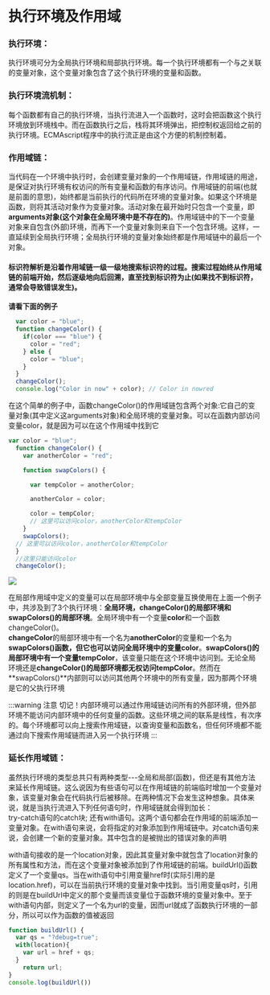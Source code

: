 # 执行环境及作用域
### 执行环境：
执行环境可分为全局执行环境和局部执行环境。每一个执行环境都有一个与之关联的变量对象，这个变量对象包含了这个执行环境的变量和函数。
### 执行环境流机制：
每个函数都有自己的执行环境，当执行流进入一个函数时，这时会把函数这个执行环境放到环境栈中。而在函数执行之后，栈将其环境弹出，把控制权返回给之前的执行环境。ECMAscript程序中的执行流正是由这个方便的机制控制着。
### 作用域链：
当代码在一个环境中执行时，会创建变量对象的一个作用域链，作用域链的用途，是保证对执行环境有权访问的所有变量和函数的有序访问。作用域链的前端(也就是前面的意思)，始终都是当前执行的代码所在环境的变量对象。如果这个环境是函数，则将其活动对象作为变量对象。活动对象在最开始时只包含一个变量，即**arguments对象(这个对象在全局环境中是不存在的)**。作用域链中的下一个变量对象来自包含(外部)环境，而再下一个变量对象则来自下一个包含环境。这样，一直延续到全局执行环境；全局执行环境的变量对象始终都是作用域链中的最后一个对象。
#### 标识符解析是沿着作用域链一级一级地搜索标识符的过程。搜索过程始终从作用域链的前端开始，然后逐级地向后回溯，直至找到标识符为止(如果找不到标识符，通常会导致错误发生)。
  **请看下面的例子**
```js
  var color = "blue";
  function changeColor() {
    if(color === "blue") {
      color = "red";
    } else {
      color = "blue";
    }
  }
  changeColor();
  console.log("Color in now" + color); // Color in nowred
```

在这个简单的例子中，函数changeColor()的作用域链包含两个对象:它自己的变量对象(其中定义这arguments对象)和全局环境的变量对象。可以在函数内部访问变量color，就是因为可以在这个作用域中找到它</br>

```js
var color = "blue";
  function changeColor() {
    var anotherColor = "red";

    function swapColors() {

      var tempColor = anotherColor;

      anotherColor = color;

      color = tempColor;
      // 这里可以访问color，anotherColor和tempColor
    }
    swapColors();
  // 这里可以访问color，anotherColor和tempColor
  }
  //这里只能访问color
  changeColor();
```
![]('/image/4.2执行环境图解.png')

在局部作用域中定义的变量可以在局部环境中与全部变量互换使用在上面一个例子中，共涉及到了3个执行环境：**全局环境，changeColor()的局部环境和swapColors()的局部环境**。全局环境中有一个变量**color**和一个函数changeColor()。</br>
**changeColor**的局部环境中有一个名为**anotherColor**的变量和一个名为**swapColors()**函数，但它也可以访问全局环境中的变量**color**。**swapColors()**的局部环境中有一个变量**tempColor**，该变量只能在这个环境中访问到。无论全局环境还是**changeColor()**的局部环境都无权访问**tempColor**。然而在**swapColors()**内部则可以访问其他两个环境中的所有变量，因为那两个环境是它的父执行环境

:::warning 注意
切记！内部环境可以通过作用域链访问所有的外部环境，但外部环境不能访问内部环境中的任何变量的函数。这些环境之间的联系是线性，有次序的。每个环境都可以向上搜索作用域链，以查询变量和函数名，但任何环境都不能通过向下搜索作用域链而进入另一个执行环境
:::
### 延长作用域链：
虽然执行环境的类型总共只有两种类型---全局和局部(函数)，但还是有其他方法来延长作用域链。这么说因为有些语句可以在作用域链的前端临时增加一个变量对象，该变量对象会在代码执行后被移除。在两种情况下会发生这种想象。具体来说，就是当执行流进入下列任何语句时，作用域链就会得到加长：</br>
try-catch语句的catch块;  还有with语句。这两个语句都会在作用域的前端添加一变量对象。在with语句来说，会将指定的对象添加到作用域链中。对catch语句来说，会创建一个新的变量对象。其中包含的是被抛出的错误对象的声明

with语句接收的是一个location对象，因此其变量对象中就包含了location对象的所有属性和方法，而在这个变量对象被添加到了作用域链的前端。buildUrl()函数定义了一个变量qs。当在with语句中引用变量href时(实际引用的是location.href)，可以在当前执行环境的变量对象中找到。当引用变量qs时，引用的则是在buildUrl中定义的那个变量而该变量位于函数环境的变量对象中。至于with语句内部，则定义了一个名为url的变量，因而url就成了函数执行环境的一部分，所以可以作为函数的值被返回
```js
function buildUrl() {
  var qs = "?debug=true";
  with(location){
    var url = href + qs;
  }
    return url;
}
console.log(buildUrl())
```